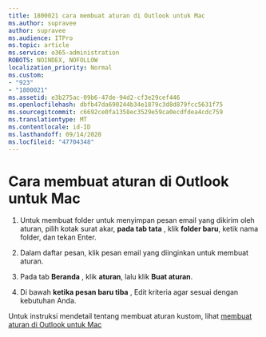 ```yaml
---
title: 1800021 cara membuat aturan di Outlook untuk Mac
ms.author: supravee
author: supravee
ms.audience: ITPro
ms.topic: article
ms.service: o365-administration
ROBOTS: NOINDEX, NOFOLLOW
localization_priority: Normal
ms.custom:
- "923"
- "1800021"
ms.assetid: e3b275ac-09b6-47de-94d2-cf3e29cef446
ms.openlocfilehash: dbfb47da690244b34e1879c3d8d879fcc5631f75
ms.sourcegitcommit: c6692ce0fa1358ec3529e59ca0ecdfdea4cdc759
ms.translationtype: MT
ms.contentlocale: id-ID
ms.lasthandoff: 09/14/2020
ms.locfileid: "47704348"
---
```

# <a name="how-to-create-a-rule-in-outlook-for-mac"></a>Cara membuat aturan di Outlook untuk Mac

1. Untuk membuat folder untuk menyimpan pesan email yang dikirim oleh aturan, pilih kotak surat akar, **pada tab tata** , klik **folder baru**, ketik nama folder, dan tekan Enter.

2. Dalam daftar pesan, klik pesan email yang diinginkan untuk membuat aturan.

3. Pada tab **Beranda** , klik **aturan**, lalu klik **Buat aturan**.

4. Di bawah **ketika pesan baru tiba** , Edit kriteria agar sesuai dengan kebutuhan Anda. 

Untuk instruksi mendetail tentang membuat aturan kustom, lihat [membuat aturan di Outlook untuk Mac](https://aka.ms/AA1uy0v)
  